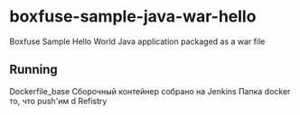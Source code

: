 boxfuse-sample-java-war-hello
=============================

Boxfuse Sample Hello World Java application packaged as a war file

## Running
Dockerfile_base Сборочный контейнер собрано на Jenkins
Папка docker то, что push'им d Refistry 
